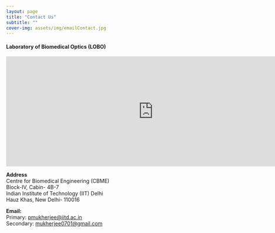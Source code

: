 ```yaml
---
layout: page
title: "Contact Us"
subtitle: ""
cover-img: assets/img/emailContact.jpg
---
```


#### Laboratory of Biomedical Optics (LOBO)  

<iframe src="https://www.google.com/maps/embed?pb=!1m18!1m12!1m3!1d3504.780651737325!2d77.19035987632694!3d28.546312075712013!2m3!1f0!2f0!3f0!3m2!1i1024!2i768!4f13.1!3m3!1m2!1s0x390d1df67503f45d%3A0xe452f3ba020d735f!2sCentre%20for%20Biomedical%20Engineering%2C%20IIT%20Delhi!5e0!3m2!1sen!2sin!4v1712134406061!5m2!1sen!2sin" width="800" height="300" style="border:0;" allowfullscreen="" loading="lazy" referrerpolicy="no-referrer-when-downgrade"></iframe>

**Address**  
Centre for Biomedical Engineering (CBME)  
Block-IV, Cabin- 4B-7  
Indian Institute of Technology (IIT) Delhi  
Hauz Khas, New Delhi- 110016

**Email:**  
Primary: [pmukherjee@iitd.ac.in](mailto:pmukherjee@iitd.ac.in)  
Secondary: [mukherjee0701@gmail.com](mailto:mukherjee0701@gmail.com) 


 
 


